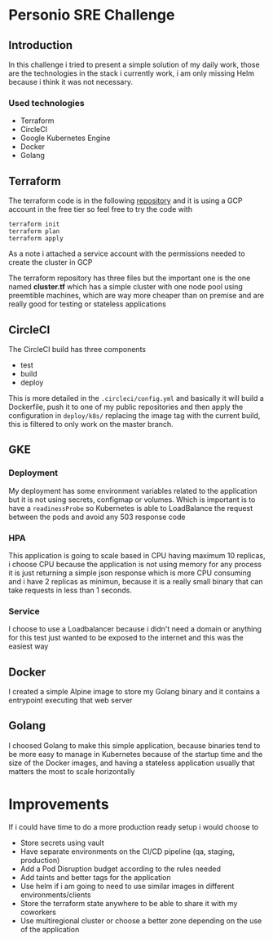 # Personio SRE Challenge

## Introduction
In this challenge i tried to present a simple solution of my daily work, those are the technologies in the stack i currently work, i am only missing Helm because i think it was not necessary. 
### Used technologies
- Terraform
- CircleCI
- Google Kubernetes Engine
- Docker
- Golang

## Terraform
The terraform code is in the following [repository](https://github.com/ivantrips/personio-terraform) and it is using a GCP account in the free tier so feel free to try the code with
```
terraform init
terraform plan
terraform apply
```
As a note i attached a service account with the permissions needed to create the cluster in GCP

The terraform repository has three files but the important one is the one named **cluster.tf** which has a simple cluster with one node pool using preemtible machines, which are way more cheaper than on premise and are really good for testing or stateless applications

## CircleCI
The CircleCI build has three components
* test
* build
* deploy

This is more detailed in the `.circleci/config.yml` and basically it will build a Dockerfile, push it to one of my public repositories and then apply the configuration in `deploy/k8s/` replacing the image tag with the current build, this is filtered to only work on the master branch.

## GKE
### Deployment
My deployment has some environment variables related to the application but it is not using secrets, configmap or volumes.
Which is important is to have a `readinessProbe` so Kubernetes is able to LoadBalance the request between the pods and avoid any 503 response code
### HPA
This application is going to scale based in CPU having maximum 10 replicas, i choose CPU because the application is not using memory for any process it is just returning a simple json response which is more CPU consuming and i have 2 replicas as minimun, because it is a really small binary that can take requests in less than 1 seconds.
### Service
I choose to use a Loadbalancer because i didn't need a domain or anything for this test just wanted to be exposed to the internet and this was the easiest way

## Docker
I created a simple Alpine image to store my Golang binary and it contains a entrypoint executing that web server

## Golang
I choosed Golang to make this simple application, because binaries tend to be more easy to manage in Kubernetes because of the startup time and the size of the Docker images, and having a stateless application usually that matters the most to scale horizontally

# Improvements
If i could have time to do a more production ready setup i would choose to
- Store secrets using vault
- Have separate environments on the CI/CD pipeline (qa, staging, production)
- Add a Pod Disruption budget according to the rules needed
- Add taints and better tags for the application
- Use helm if i am going to need to use similar images in different environments/clients
- Store the terraform state anywhere to be able to share it with my coworkers
- Use multiregional cluster or choose a better zone depending on the use of the application


